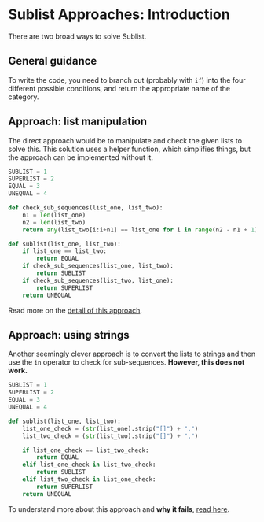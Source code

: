 # Sublist Approaches: Introduction

There are two broad ways to solve Sublist.

## General guidance

To write the code, you need to branch out (probably with `if`) into the four
different possible conditions, and return the appropriate name of the category.

## Approach: list manipulation

The direct approach would be to manipulate and check the given lists to solve
this. This solution uses a helper function, which simplifies things, but the
approach can be implemented without it.

```python
SUBLIST = 1
SUPERLIST = 2
EQUAL = 3
UNEQUAL = 4

def check_sub_sequences(list_one, list_two):
    n1 = len(list_one)
    n2 = len(list_two)
    return any(list_two[i:i+n1] == list_one for i in range(n2 - n1 + 1))

def sublist(list_one, list_two):
    if list_one == list_two:
        return EQUAL
    if check_sub_sequences(list_one, list_two):
        return SUBLIST
    if check_sub_sequences(list_two, list_one):
        return SUPERLIST
    return UNEQUAL
```

Read more on the [detail of this approach][approach-list-manipulation].

## Approach: using strings

Another seemingly clever approach is to convert the lists to strings and then
use the `in` operator to check for sub-sequences. **However, this does not
work.**

```python
SUBLIST = 1
SUPERLIST = 2
EQUAL = 3
UNEQUAL = 4

def sublist(list_one, list_two):
    list_one_check = (str(list_one).strip("[]") + ",")
    list_two_check = (str(list_two).strip("[]") + ",")

    if list_one_check == list_two_check:
        return EQUAL
    elif list_one_check in list_two_check:
        return SUBLIST
    elif list_two_check in list_one_check:
        return SUPERLIST
    return UNEQUAL
```

To understand more about this approach and **why it fails**, [read
here][approach-using-strings].

[approach-list-manipulation]:
  https://exercism.org/tracks/python/exercises/sublist/approaches/list-manipulation
[approach-using-strings]:
  https://exercism.org/tracks/python/exercises/sublist/approaches/using-strings
